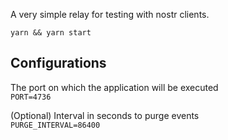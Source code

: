 A very simple relay for testing with nostr clients.

`yarn && yarn start`

## Configurations

The port on which the application will be executed\
`PORT=4736`

(Optional) Interval in seconds to purge events\
`PURGE_INTERVAL=86400`
